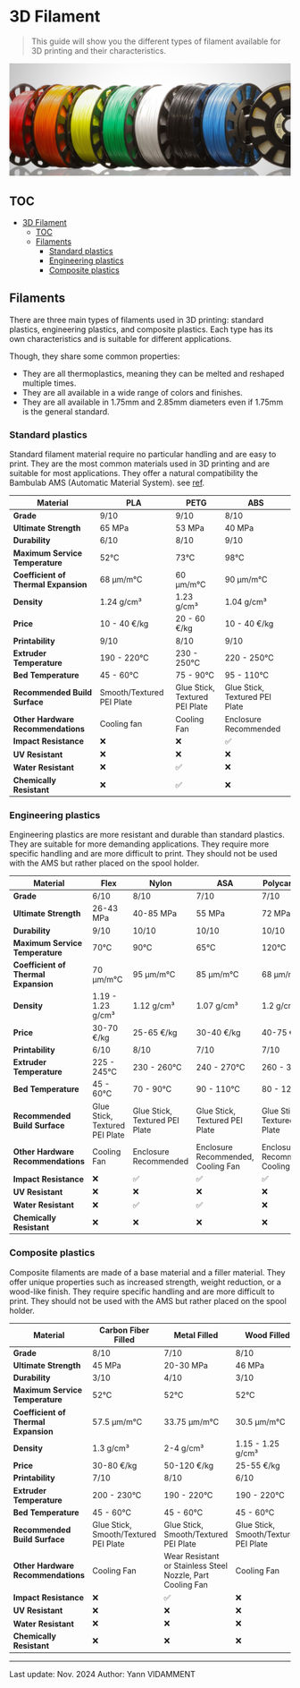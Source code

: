 # 3D Filament

> This guide will show you the different types of filament available for 3D printing and their characteristics.

![Filaments](../assets/filament-1.png)

## TOC

- [3D Filament](#3d-filament)
  - [TOC](#toc)
  - [Filaments](#filaments)
    - [Standard plastics](#standard-plastics)
    - [Engineering plastics](#engineering-plastics)
    - [Composite plastics](#composite-plastics)

## Filaments

There are three main types of filaments used in 3D printing: standard plastics, engineering plastics, and composite plastics. Each type has its own characteristics and is suitable for different applications.

Though, they share some common properties:

- They are all thermoplastics, meaning they can be melted and reshaped multiple times.
- They are all available in a wide range of colors and finishes.
- They are all available in 1.75mm and 2.85mm diameters even if 1.75mm is the general standard.

### Standard plastics

Standard filament material require no particular handling and are easy to print. They are the most common materials used in 3D printing and are suitable for most applications. They offer a natural compatibility the Bambulab AMS (Automatic Material System). see [ref](../hardware/bambulab.md).

| Material                             | PLA                       | PETG                           | ABS                            |
| ------------------------------------ | ------------------------- | ------------------------------ | ------------------------------ |
| **Grade**                            | 9/10                      | 9/10                           | 8/10                           |
| **Ultimate Strength**                | 65 MPa                    | 53 MPa                         | 40 MPa                         |
| **Durability**                       | 6/10                      | 8/10                           | 9/10                           |
| **Maximum Service Temperature**      | 52°C                      | 73°C                           | 98°C                           |
| **Coefficient of Thermal Expansion** | 68 µm/m°C                 | 60 µm/m°C                      | 90 µm/m°C                      |
| **Density**                          | 1.24 g/cm³                | 1.23 g/cm³                     | 1.04 g/cm³                     |
| **Price**                            | 10 - 40 €/kg              | 20 - 60 €/kg                   | 10 - 40 €/kg                   |
| **Printability**                     | 9/10                      | 8/10                           | 9/10                           |
| **Extruder Temperature**             | 190 - 220°C               | 230 - 250°C                    | 220 - 250°C                    |
| **Bed Temperature**                  | 45 - 60°C                 | 75 - 90°C                      | 95 - 110°C                     |
| **Recommended Build Surface**        | Smooth/Textured PEI Plate | Glue Stick, Textured PEI Plate | Glue Stick, Textured PEI Plate |
| **Other Hardware Recommendations**   | Cooling fan               | Cooling Fan                    | Enclosure Recommended          |
| **Impact Resistance**                | :x:                       | :x:                            | :white_check_mark:             |
| **UV Resistant**                     | :x:                       | :x:                            | :x:                            |
| **Water Resistant**                  | :x:                       | :white_check_mark:             | :x:                            |
| **Chemically Resistant**             | :x:                       | :white_check_mark:             | :x:                            |

### Engineering plastics

Engineering plastics are more resistant and durable than standard plastics. They are suitable for more demanding applications. They require more specific handling and are more difficult to print. They should not be used with the AMS but rather placed on the spool holder.

| Material                             | Flex                           | Nylon                          | ASA                                | Polycarbonate                      |
| ------------------------------------ | ------------------------------ | ------------------------------ | ---------------------------------- | ---------------------------------- |
| **Grade**                            | 6/10                           | 8/10                           | 7/10                               | 7/10                               |
| **Ultimate Strength**                | 26-43 MPa                      | 40-85 MPa                      | 55 MPa                             | 72 MPa                             |
| **Durability**                       | 9/10                           | 10/10                          | 10/10                              | 10/10                              |
| **Maximum Service Temperature**      | 70°C                           | 90°C                           | 65°C                               | 120°C                              |
| **Coefficient of Thermal Expansion** | 70 µm/m°C                      | 95 µm/m°C                      | 85 µm/m°C                          | 68 µm/m°C                          |
| **Density**                          | 1.19 - 1.23 g/cm³              | 1.12 g/cm³                     | 1.07 g/cm³                         | 1.2 g/cm³                          |
| **Price**                            | 30-70 €/kg                     | 25-65 €/kg                     | 30-40 €/kg                         | 40-75 €/kg                         |
| **Printability**                     | 6/10                           | 8/10                           | 7/10                               | 7/10                               |
| **Extruder Temperature**             | 225 - 245°C                    | 230 - 260°C                    | 240 - 270°C                        | 260 - 310°C                        |
| **Bed Temperature**                  | 45 - 60°C                      | 70 - 90°C                      | 90 - 110°C                         | 80 - 120°C                         |
| **Recommended Build Surface**        | Glue Stick, Textured PEI Plate | Glue Stick, Textured PEI Plate | Glue Stick, Textured PEI Plate     | Glue Stick, Textured PEI Plate     |
| **Other Hardware Recommendations**   | Cooling Fan                    | Enclosure Recommended          | Enclosure Recommended, Cooling Fan | Enclosure Recommended, Cooling Fan |
| **Impact Resistance**                | :x:                            | :white_check_mark:             | :white_check_mark:                 | :white_check_mark:                 |
| **UV Resistant**                     | :x:                            | :x:                            | :x:                                | :x:                                |
| **Water Resistant**                  | :x:                            | :white_check_mark:             | :white_check_mark:                 | :x:                                |
| **Chemically Resistant**             | :x:                            | :x:                            | :x:                                | :x:                                |

### Composite plastics

Composite filaments are made of a base material and a filler material. They offer unique properties such as increased strength, weight reduction, or a wood-like finish. They require specific handling and are more difficult to print. They should not be used with the AMS but rather placed on the spool holder.

| Material                             | Carbon Fiber Filled                   | Metal Filled                                               | Wood Filled                           |
| ------------------------------------ | ------------------------------------- | ---------------------------------------------------------- | ------------------------------------- |
| **Grade**                            | 8/10                                  | 7/10                                                       | 8/10                                  |
| **Ultimate Strength**                | 45 MPa                                | 20-30 MPa                                                  | 46 MPa                                |
| **Durability**                       | 3/10                                  | 4/10                                                       | 3/10                                  |
| **Maximum Service Temperature**      | 52°C                                  | 52°C                                                       | 52°C                                  |
| **Coefficient of Thermal Expansion** | 57.5 µm/m°C                           | 33.75 µm/m°C                                               | 30.5 µm/m°C                           |
| **Density**                          | 1.3 g/cm³                             | 2-4 g/cm³                                                  | 1.15 - 1.25 g/cm³                     |
| **Price**                            | 30-80 €/kg                            | 50-120 €/kg                                                | 25-55 €/kg                            |
| **Printability**                     | 7/10                                  | 8/10                                                       | 6/10                                  |
| **Extruder Temperature**             | 200 - 230°C                           | 190 - 220°C                                                | 190 - 220°C                           |
| **Bed Temperature**                  | 45 - 60°C                             | 45 - 60°C                                                  | 45 - 60°C                             |
| **Recommended Build Surface**        | Glue Stick, Smooth/Textured PEI Plate | Glue Stick, Smooth/Textured PEI Plate                      | Glue Stick, Smooth/Textured PEI Plate |
| **Other Hardware Recommendations**   | Cooling Fan                           | Wear Resistant or Stainless Steel Nozzle, Part Cooling Fan | Cooling Fan                           |
| **Impact Resistance**                | :x:                                   | :white_check_mark:                                         | :x:                                   |
| **UV Resistant**                     | :x:                                   | :x:                                                        | :x:                                   |
| **Water Resistant**                  | :x:                                   | :x:                                                        | :x:                                   |
| **Chemically Resistant**             | :x:                                   | :x:                                                        | :x:                                   |

---

Last update: Nov. 2024
Author: Yann VIDAMMENT
